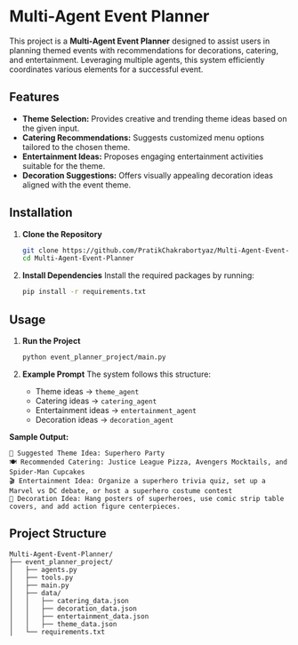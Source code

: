 # Multi-Agent Event Planner

This project is a **Multi-Agent Event Planner** designed to assist users in planning themed events with recommendations for decorations, catering, and entertainment. Leveraging multiple agents, this system efficiently coordinates various elements for a successful event.

## Features
- **Theme Selection:** Provides creative and trending theme ideas based on the given input.
- **Catering Recommendations:** Suggests customized menu options tailored to the chosen theme.
- **Entertainment Ideas:** Proposes engaging entertainment activities suitable for the theme.
- **Decoration Suggestions:** Offers visually appealing decoration ideas aligned with the event theme.

## Installation
1. **Clone the Repository**
   ```bash
   git clone https://github.com/PratikChakrabortyaz/Multi-Agent-Event-Planner.git
   cd Multi-Agent-Event-Planner
   ```

2. **Install Dependencies**
   Install the required packages by running:
   ```bash
   pip install -r requirements.txt
   ```

## Usage
1. **Run the Project**
   ```bash
   python event_planner_project/main.py
   ```

2. **Example Prompt**
   The system follows this structure:
   - Theme ideas → `theme_agent`
   - Catering ideas → `catering_agent`
   - Entertainment ideas → `entertainment_agent`
   - Decoration ideas → `decoration_agent`

**Sample Output:**
```
🎯 Suggested Theme Idea: Superhero Party
🍽️ Recommended Catering: Justice League Pizza, Avengers Mocktails, and Spider-Man Cupcakes
🎬 Entertainment Idea: Organize a superhero trivia quiz, set up a Marvel vs DC debate, or host a superhero costume contest
🎈 Decoration Idea: Hang posters of superheroes, use comic strip table covers, and add action figure centerpieces.
```

## Project Structure
```
Multi-Agent-Event-Planner/
├── event_planner_project/
│   ├── agents.py
│   ├── tools.py
│   ├── main.py
│   ├── data/
│   │   ├── catering_data.json
│   │   ├── decoration_data.json
│   │   ├── entertainment_data.json
│   │   ├── theme_data.json
│   └── requirements.txt
```

